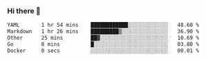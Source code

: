 ### Hi there 👋

<!--
**urzz/urzz** is a ✨ _special_ ✨ repository because its `README.md` (this file) appears on your GitHub profile.

Here are some ideas to get you started:

- 🔭 I’m currently working on ...
- 🌱 I’m currently learning ...
- 👯 I’m looking to collaborate on ...
- 🤔 I’m looking for help with ...
- 💬 Ask me about ...
- 📫 How to reach me: ...
- 😄 Pronouns: ...
- ⚡ Fun fact: ...
-->

<!--START_SECTION:waka-->

```txt
YAML       1 hr 54 mins    ████████████░░░░░░░░░░░░░   48.60 %
Markdown   1 hr 26 mins    █████████▒░░░░░░░░░░░░░░░   36.90 %
Other      25 mins         ██▓░░░░░░░░░░░░░░░░░░░░░░   10.69 %
Go         8 mins          █░░░░░░░░░░░░░░░░░░░░░░░░   03.80 %
Docker     0 secs          ░░░░░░░░░░░░░░░░░░░░░░░░░   00.01 %
```

<!--END_SECTION:waka-->
